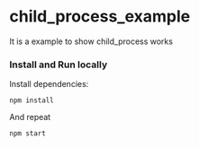 # child_process_example

It is a example to show child_process works


### Install and Run locally

Install dependencies:

```
npm install
```

And repeat

```
npm start
```
